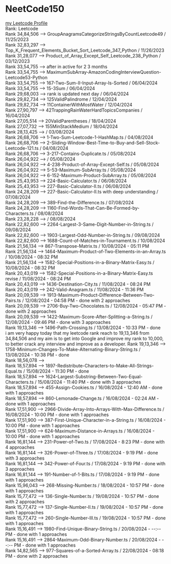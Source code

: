 # NeetCode150

<a href='https://leetcode.com/iamfutureflash/' target='_blank'>my Leetcode Profile</a> </br>
Rank: Leetcode </br>
Rank 34,84,506 --> GroupAnagramsCategorizeStringsByCountLeetcode49 / 11/25/2023 </br>
Rank 32,83,297 --> Top_K_Frequent_Elements_Bucket_Sort_Leetcode_347_Python / 11/26/2023 </br>
Rank 31,28,077 --> Product_of_Array_Except_Self_Leetcode_238_Python / 03/12/2023 </br>
Rank 33,54,755 --> after in active for 2 3 months </br>
Rank 33,54,755 --> MaximumSubArray-AmazonCodingInterviewQuestion-Leetcode53-Python </br>
Rank 33,54,755 --> 167-Two-Sum-II-Input-Array-Is-Sorted / 06/04/2024 </br>
Rank 33,54,755 --> 15-3Sum / 06/04/2024 </br>
Rank 29,68,003 --> rank is updated next day / 06/04/2024 </br>
Rank 29,82,734 --> 125ValidPalindrome / 12/04/2024 </br>
Rank 29,82,734 --> 11ContainerWithMostWater / 12/04/2024 </br>
Rank 27,90,797 --> 42TrappingRainWaterHardTopicsCompanies / 16/04/2024 </br>
Rank 27,05,514 --> 20ValidParentheses / 18/04/2024 </br>
Rank 27,07,732 --> 155MinStackMedium / 18/04/2024 </br>
Rank 28,13,425 --> / 03/08/2024 </br>
Rank 26,68,706 --> 1-Two-Sum-Leetcode-1-HashMap.ts / 04/08/2024 </br>
Rank 26,68,706 --> 2-Sliding-Window-Best-Time-to-Buy-and-Sell-Stock-Leetcode-121.ts / 04/08/2024 </br>
Rank 26,68,706 --> 3-217-Contains-Duplicate.ts / 05/08/2024 </br>
Rank 26,04,922 --> / 05/08/2024 </br>
Rank 26,04,922 --> 4-238-Product-of-Array-Except-Self.ts / 05/08/2024 </br>
Rank 26,04,922 --> 5-53-Maximum-SubArray.ts / 05/08/2024 </br>
Rank 26,04,922 --> 6-152-Maximum-Product-SubArray.ts / 05/08/2024 </br>
Rank 25,43,953 --> 224-Basic-Calculator.ts / 06/08/2024 </br>
Rank 25,43,953 --> 227-Basic-Calculator-II.ts / 06/08/2024 </br>
Rank 24,28,209 --> 227-Basic-Calculator-II.ts with deep understanding / 07/08/2024 </br>
Rank 24,28,209 --> 389-Find-the-Difference.ts / 07/08/2024 </br>
Rank 24,28,209 --> 1160-Find-Words-That-Can-Be-Formed-by-Characters.ts / 08/08/2024 </br>
Rank 23,28,228 --> / 08/08/2024 </br>
Rank 22,82,600 --> 2264-Largest-3-Same-Digit-Number-in-String.ts / 09/08/2024 </br>
Rank 22,82,600 --> 1903-Largest-Odd-Number-in-String.ts / 09/08/2024 </br>
Rank 22,82,600 --> 1688-Count-of-Matches-in-Tournament.ts / 10/08/2024 </br>
Rank 21,56,134 --> 867-Transpose-Matrix.ts / 10/08/2024 - 05:11 PM </br>
Rank 21,56,134 --> 1464-Maximum-Product-of-Two-Elements-in-an-Array.ts / 10/08/2024 - 08:32 PM </br>
Rank 21,56,134 --> 1582-Special-Positions-in-a-Binary-Matrix-Easy.ts / 10/08/2024 - 08:32 PM </br>
Rank 20,43,019 --> 1582-Special-Positions-in-a-Binary-Matrix-Easy.ts revise / 11/08/2024 - 08:24 PM </br>
Rank 20,43,019 --> 1436-Destination-City.ts / 11/08/2024 - 08:24 PM </br>
Rank 20,43,019 --> 242-Valid-Anagram.ts / 11/08/2024 - 11:36 PM </br>
Rank 20,09,539 --> 1913-Maximum-Product-Difference-Between-Two-Pairs.ts / 12/08/2024 - 04:58 PM - done with 2 approaches </br>
Rank 20,09,539 --> 2706-Buy-Two-Chocolates.ts / 12/08/2024 - 05:47 PM - done with 2 approaches </br>
Rank 20,09,539 --> 1422-Maximum-Score-After-Splitting-a-String.ts / 12/08/2024 - 09:46 PM - done with 3 approaches </br>
Rank 19,13,346 --> 1496-Path-Crossing.ts / 13/08/2024 - 10:33 PM - done </br>
i am very happy today that my leetcode rank reach to 19,13,346 from 34,84,506 and my aim is to get into Google and improve my rank to 10,000, to better crack any interview and improve as a developer.
Rank 19,13,346 --> 1758-Minimum-Changes-To-Make-Alternating-Binary-String.ts / 13/08/2024 - 10:38 PM - done </br>
Rank 18,56,078 --> </br>
Rank 18,57,894 --> 1897-Redistribute-Characters-to-Make-All-Strings-Equal.ts / 15/08/2024 - 11:30 PM - done </br>
Rank 18,57,894 --> 1624-Largest-Substring-Between-Two-Equal-Characters.ts / 15/08/2024 - 11:40 PM - done with 3 approaches </br>
Rank 18,57,894 --> 455-Assign-Cookies.ts / 16/08/2024 - 12:40 AM - done with 1 approaches </br>
Rank 18,57,894 --> 860-Lemonade-Change.ts / 16/08/2024 - 02:24 AM - done with 1 approaches </br>
Rank 17,51,900 --> 2966-Divide-Array-Into-Arrays-With-Max-Difference.ts / 16/08/2024 - 10:00 PM - done with 1 approaches </br>
Rank 17,51,900 --> 387-First-Unique-Character-in-a-String.ts / 16/08/2024 - 10:00 PM - done with 1 approaches </br>
Rank 17,51,900 --> 624-Maximum-Distance-in-Arrays.ts / 16/08/2024 - 10:00 PM - done with 1 approaches </br>
Rank 16,81,144 --> 231-Power-of-Two.ts / 17/08/2024 - 8:23 PM - done with 4 approaches </br>
Rank 16,81,144 --> 326-Power-of-Three.ts / 17/08/2024 - 9:19 PM - done with 3 approaches </br>
Rank 16,81,144 --> 342-Power-of-Four.ts / 17/08/2024 - 9:19 PM - done with 3 approaches </br>
Rank 16,81,144 --> 191-Number-of-1-Bits.ts / 17/08/2024 - 9:19 PM - done with 1 approaches </br>
Rank 15,96,043 --> 268-Missing-Number.ts / 18/08/2024 - 10:57 PM - done with 1 approaches </br>
Rank 15,77,472 --> 136-Single-Number.ts / 19/08/2024 - 10:57 PM - done with 2 approaches </br>
Rank 15,77,472 --> 137-Single-Number-II.ts / 19/08/2024 - 10:57 PM - done with 1 approaches </br>
Rank 15,77,472 --> 260-Single-Number-III.ts / 19/08/2024 - 10:57 PM - done with 1 approaches </br>
Rank 15,16,491 --> 1980-Find-Unique-Binary-String.ts / 20/08/2024 - --:-- PM - done with 1 approaches </br>
Rank 15,16,491 --> 2864-Maximum-Odd-Binary-Number.ts / 20/08/2024 - --:-- PM - done with 1 approaches </br>
Rank 14,82,565 --> 977-Squares-of-a-Sorted-Array.ts / 22/08/2024 - 08:18 PM - done with 2 approaches </br>
